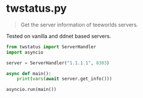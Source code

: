 # twstatus.py
> Get the server information of teeworlds servers.

Tested on vanilla and ddnet based servers.

```python
from twstatus import ServerHandler
import asyncio

server = ServerHandler("1.1.1.1", 8303)

async def main():
    print(vars(await server.get_info()))

asyncio.run(main())
```
